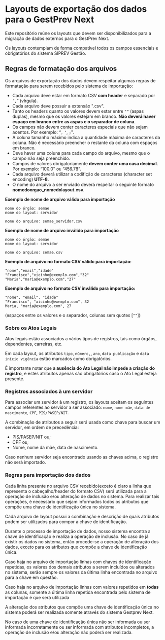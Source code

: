 # Layouts de exportação dos dados para o GestPrev Next

Este repositório reúne os layouts que devem ser disponibilizados para a migração de dados externos para o GestPrev Next.

Os layouts contemplam de forma compatível todos os campos essenciais e obrigatórios do sistema SIPREV Gestão.


## Regras de formatação dos arquivos

Os arquivos de exportação dos dados devem respeitar algumas regras de formatação para serem recebidos pelo sistema de importação:

 - Cada arquivo deve estar em formato CSV **com header** e separado por “`,`” (vírgula).
 - Cada arquivo deve possuir a extensão ".csv".
 - Tanto os headers quanto os valores devem estar entre `""` (aspas duplas), mesmo que os valores estejam em branco. **Não deverá haver espaço em branco entre as aspas e o separador de coluna**.
 - Os campos não devem conter caracteres especiais que não sejam acentos. Por exemplo: “`,` `‘`, `;`".
 - A coluna tamanho máximo indica a quantidade máxima de caracteres da coluna. Não é necessário preencher o restante da coluna com espaços em branco.
 - Deve haver uma coluna para cada campo do arquivo, mesmo que o campo não seja preenchido.
 - Campos de valores obrigatoriamente **devem conter uma casa decimal**. Por exemplo: “100.0” ou “456.78”.
 - Cada arquivo deverá utilizar a codifição de caracteres (character set encoding) **UTF-8**.
 - O nome do arquivo a ser enviado deverá respeitar o seguinte formato **nomedoorgao_nomedolayout.csv**.


**Exemplo de nome de arquivo válido para importação**
```
nome do órgão: semae
nome do layout: servidor

nome do arquivo: semae_servidor.csv
```

**Exemplo de nome de arquivo inválido para importação**
```
nome do órgão: semae
nome do layout: servidor

nome do arquivo: semae.csv
```

**Exemplo de arquivo no formato CSV válido para importação:**

```
"nome","email","idade"
"Francisco","xicinho@exemplo.com","32"
"Maria","maria@exemplo.com","27"
```

**Exemplo de arquivo no formato CSV inválido para importação:**

```
"nome", "email", "idade"
"Francisco", "xicinho@exemplo.com", 32
Maria, "maria@exemplo.com", 27
```

(espaços entre os valores e o separador, colunas sem quotes [`""`])


### Sobre os Atos Legais

Atos legais estão associados a vários tipos de registros, tais como órgãos, dependentes, carreiras, etc.

Em cada layout, os atributos `tipo`, `número,`, `ano`, `data publicação` e `data início vigência` estão marcados como obrigatórios.

É importante notar que **a ausência do Ato Legal não impede a criação do registro**, e estes atributos apenas são obrigatórios caso o Ato Legal esteja presente.


### Registros associados à um servidor

Para associar um servidor à um registro, os layouts aceitam os seguintes campos referentes ao servidor a ser associado: `nome`, `nome mãe`, `data de nascimento`, `CPF`, `PIS/PASEP/NIT`.

A combinação de atributos a seguir será usada como chave para buscar um servidor, em ordem de precedência:

* PIS/PASEP/NIT ou;
* CPF ou;
* Nome, nome da mãe, data de nascimento.

Caso nenhum servidor seja encontrado usando as chaves acima, o registro não será importado.


### Regras para importação dos dados

Cada linha presente no arquivo CSV recebido(exceto é claro a linha que representa o cabeçalho/header do formato CSV) será utilizada para a operação de inclusão e/ou alteração de dados no sistema. Para realizar tais operações, é necessário que sejam informados todos os atributos que compõe uma chave de identificação única no sistema.

Cada arquivo de layout possui a combinação e descrição de quais atributos podem ser utilizados para compor a chave de identificação.

Durante o processo de importação de dados, nosso sistema encontra a chave de identificação e realiza a operação de inclusão. No caso de já existir os dados no sistema, então procede-se a operação de alteração dos dados, exceto para os atributos que compõe a chave de identificação única.

Caso haja no arquivo de importação linhas com chaves de identificação repetidas, os valores dos demais atributos a serem incluídos ou alterados no sistema, serão sempre os valores da última linha encontrada no arquivo para a chave em questão.

Caso haja no arquivo de importação linhas com valores repetidos em **todas** as colunas, somente a última linha repetida encontrada pelo sistema de importação é que será utilizada

A alteração dos atributos que compõe uma chave de identificação única no sistema poderá ser realizada somente através do sistema Gestprev Next.

No caso de uma chave de identificação única não ser informada ou ser informada incorretamente ou ser informada com atributos incompletos, a operação de inclusão e/ou alteração não poderá ser realizada.
